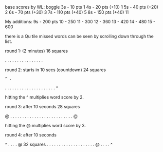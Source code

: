 base scores by WL:
                                    boggle
3s - 10 pts                         1
4s - 20 pts         (+10)           1
5s - 40 pts         (+20)           2
6s - 70 pts         (+30)           3
7s - 110 pts        (+40)           5
8s - 150 pts        (+40)           11

My additions:
9s - 200 pts
10 - 250
11 - 300
12 - 360
13 - 420
14 - 480
15 - 600

there is a Qu tile
missed words can be seen by scrolling down through the list.

round 1:  (2 minutes)       16 squares

. . . .
. . . .
. . . .
. . . .

round 2: starts in 10 secs (countdown)   24 squares

    ^ .
  . . . .
. . . . . .
. . . . . .
  . . . .
    . ^

hitting the ^ multiplies word score by 2.

round 3: after 10 seconds       28 squares

@ . . .
. . . .
. . . . . .
. . . . . .
    . . . .
    . . . @

hitting the @ multiplies word score by 3.

round 4: after 10 seconds

^ . . . . @         32 squares
. . . . . .
. .     . .
. .     . .
. . . . . .
@ . . . . ^


